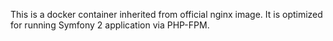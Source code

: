 This is a docker container inherited from official nginx image. It is optimized for running Symfony 2 application via PHP-FPM.